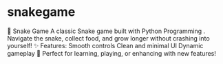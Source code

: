 # snakegame
🐍 Snake Game A classic Snake game built with Python Programming . Navigate the snake, collect food, and grow longer without crashing into yourself!  ✨ Features:  Smooth controls Clean and minimal UI Dynamic gameplay 🚀 Perfect for learning, playing, or enhancing with new features!
